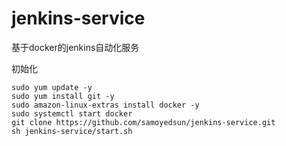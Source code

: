 # jenkins-service
基于docker的jenkins自动化服务

初始化
```shell
sudo yum update -y
sudo yum install git -y
sudo amazon-linux-extras install docker -y
sudo systemctl start docker
git clone https://github.com/samoyedsun/jenkins-service.git
sh jenkins-service/start.sh
```
